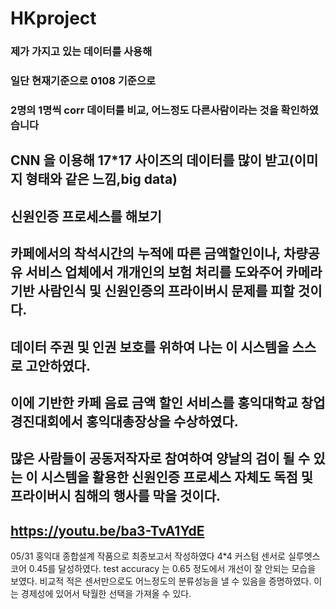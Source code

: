 #  HKproject
### 제가 가지고 있는 데이터를 사용해<br>
### 
### 일단 현재기준으로 0108 기준으로<br>
### 2명의 1명씩 corr 데이터를 비교, 어느정도 다른사람이라는 것을 확인하였습니다<br>

## CNN 을 이용해 17*17 사이즈의 데이터를 많이 받고(이미지 형태와 같은 느낌,big data) 
## 신원인증 프로세스를 해보기
## 카페에서의 착석시간의 누적에 따른 금액할인이나, 차량공유 서비스 업체에서 개개인의 보험 처리를 도와주어 카메라기반 사람인식 및 신원인증의 프라이버시 문제를 피할 것이다.

## 데이터 주권 및 인권 보호를 위하여 나는 이 시스템을 스스로 고안하였다.


## 이에 기반한 카페 음료 금액 할인 서비스를 홍익대학교 창업경진대회에서 홍익대총장상을 수상하였다.

## 많은 사람들이 공동저작자로 참여하여 양날의 검이 될 수 있는 이 시스템을 활용한 신원인증 프로세스 자체도 독점 및 프라이버시 침해의 행사를 막을 것이다.

## https://youtu.be/ba3-TvA1YdE


05/31 홍익대 종합설계 작품으로 최종보고서 작성하였다
4*4 커스텀 센서로 실루엣스코어 0.45를 달성하였다.
test accuracy 는 0.65 정도에서 개선이 잘 안되는 모습을 보였다.
비교적 적은 센서만으로도 어느정도의 분류성능을 낼 수 있음을 증명하였다.
이는 경제성에 있어서 탁월한 선택을 가져올 수 있다.
